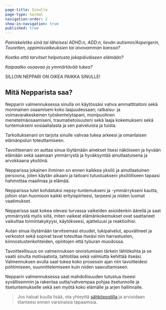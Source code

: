 ```yaml
---
page-title: Sinulle
page-type: normal
navigation-order: 2
show-in-navigation: true
published: true
---
```






*Painiskeletko sinä tai läheisesi ADHD:n, ADD:n, lievän autismin/Aspergerin, Touretten, oppimisvaikeuksien tai aivovamman kanssa?*

*Koetko että tarvitset helpotusta jokapäiväiseen elämään?*

*Kaipaatko osaavaa ja ymmärtävää tukea?*


SILLOIN NEPPARI ON OIKEA PAIKKA SINULLE!



## Mitä Nepparista saa?

Nepparin valmennuksessa sinulla on käytössäsi vahva ammattitaitoni sekä moninainen osaamiseni koko laajuudessaan; ratkaisu- ja voimavarakeskeinen työskentelytapani, monipuolinen menetelmäosaamiseni, traumatietoisuuteni sekä laaja kokemukseni sekä tuntemukseni sosiaalialasta ja sen palveluista ja tuista.

Tarkoituksenani on tarjota sinulle vahvaa tukea arkeesi ja omanlaisen elämänpolun toteuttamiseen.

Tavoitteenani on auttaa sinua löytämään ainekset itsesi näköiseen ja hyvään elämään sekä saamaan ymmärrystä ja hyväksyntää ainutlaatuisena ja arvokkaana yksilönä.

Nepparissa jokainen ihminen on ennen kaikkea yksilö ja ainutlaatuinen persoona, joten käytän aikaani ja taitoani tutustuakseni yksilölliseen tapaasi hahmottaa maailmaa ja elämää.

Nepparissa tulet kohdatuksi nepsy-tuntemukseni ja -ymmärrykseni kautta, jolloin otan huomioon kaikki erityispiirteesi, tarpeesi ja niiden luomat vaatimukset.

Nepparissa saat kokea olevasi turvassa vaikeiden asioidenkin äärellä ja saat ymmärrystä myös siitä, miten vaikeat elämänkokemukset ovat saattaneet vaikuttaa toimintakykyysi, käytökseesi, ajatteluusi ja reaktioihisi.

Autan sinua löytämään tarvitsemasi etuudet, tukipalvelut, apuvälineet ja verkostot sekä sopivat tavat toteuttaa itseäsi niin harrastusten, kiinnostustenkohteiden, opintojen että työuran muodossa.

Tavoitteellisuus on valmennuksen onnistumisen tärkein lähtökohta ja se vaatii sinulta motivaatiota, tahtotilaa sekä valmiutta kehittää itseäsi. Valmennuksen avulla saat tukea koko prosessin ajan niin tavoitteidesi pohtimiseen, suunnittelemiseen kuin niiden saavuttamiseen.

Nepparin valmennuksessa saat mahdollisuuden tutustua itseesi syvällisemmin ja rakentaa uutta/vahvempaa pohjaa itsetunnolle ja itsetuntemukselle sekä sen myötä koko elämälle ja arjen hallinnalle.

> Jos haluat kuulla lisää, ota yhteyttä [sähköpostilla](/ota-yhteytta) ja arvioidaan tilanteesi ennen varsinaisia tapaamisia.
